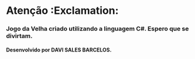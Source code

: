 # Atenção :Exclamation:

### Jogo da Velha criado utilizando a linguagem C#. Espero que se divirtam.

#### Desenvolvido por DAVI SALES BARCELOS.